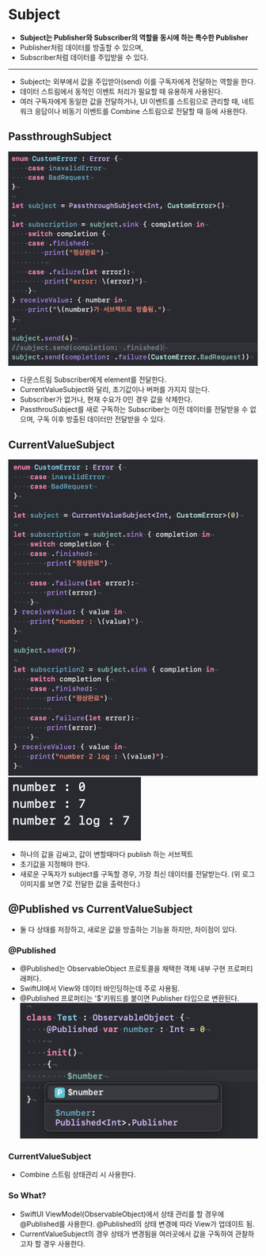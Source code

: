 # Subject
- **Subject는 Publisher와 Subscriber의 역할을 동시에 하는 특수한 Publisher**
- Publisher처럼 데이터를 방출할 수 있으며,
- Subscriber처럼 데이터를 주입받을 수 있다.

---

- Subject는 외부에서 값을 주입받아(send) 이를 구독자에게 전달하는 역할을 한다.
- 데이터 스트림에서 동적인 이벤트 처리가 필요할 때 유용하게 사용된다.
- 여러 구독자에게 동일한 값을 전달하거나, UI 이벤트를 스트림으로 관리할 때, 네트워크 응답이나 비동기 이벤트를 Combine 스트림으로 전달할 때 등에 사용한다.



## PassthroughSubject

![PassthrouSubject](PassthroughSubject.png)

- 다운스트림 Subscriber에게 element를 전달한다.
- CurrentValueSubject와 달리, 초기값이나 버퍼를 가지지 않는다. 
- Subscriber가 없거나, 현재 수요가 0인 경우 값을 삭제한다.
- PassthrouSubject를 새로 구독하는 Subscriber는 이전 데이터를 전달받을 수 없으며, 구독 이후 방출된 데이터만 전달받을 수 있다. 

## CurrentValueSubject

![CurrentValueSubject](CurrentValueSubject.png)
![CurrentValueSubject result](CurrentValueSubject_log.png)


- 하나의 값을 감싸고, 값이 변할때마다 publish 하는 서브젝트
- 초기값을 지정해야 한다.
- 새로운 구독자가 subject를 구독할 경우, 가장 최신 데이터를 전달받는다.
(위 로그 이미지를 보면 7로 전달한 값을 출력한다.)

## @Published vs CurrentValueSubject
- 둘 다 상태를 저장하고, 새로운 값을 방출하는 기능을 하지만, 차이점이 있다.

### @Published
- @Published는 ObservableObject 프로토콜을 채택한 객체 내부 구현 프로퍼티 래퍼다.
- SwiftUI에서 View와 데이터 바인딩하는데 주로 사용됨.
- @Published 프로퍼티는 '$'키워드를 붙이면 Publisher 타입으로 변환된다.
  ![@Published to Publisher](Published_to_publisher.png)

### CurrentValueSubject
- Combine 스트림 상태관리 시 사용한다.
  
### So What?
- SwiftUI ViewModel(ObservableObject)에서 상태 관리를 할 경우에 @Published를 사용한다. @Published의 상태 변경에 따라 View가 업데이트 됨.
- CurrentValueSubject의 경우 상태가 변경됨을 여러곳에서 값을 구독하여 관찰하고자 할 경우 사용한다.